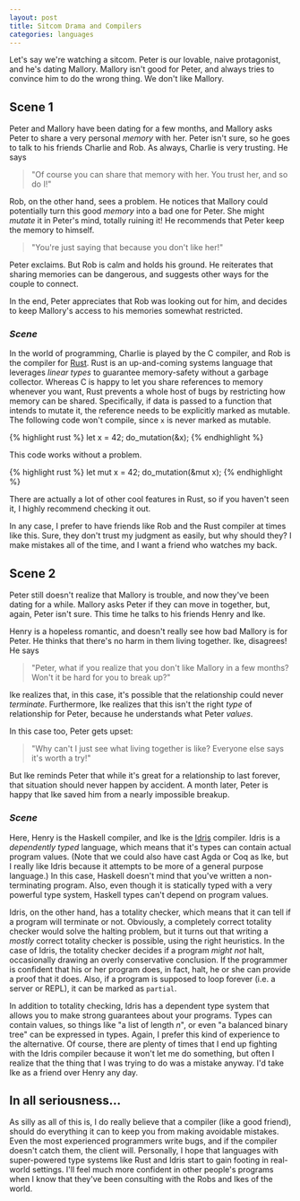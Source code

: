 ```yaml
---
layout: post
title: Sitcom Drama and Compilers
categories: languages
---
```


Let's say we're watching a sitcom. Peter is our lovable, naive protagonist, and
he's dating Mallory. Mallory isn't good for Peter, and always tries to convince
him to do the wrong thing. We don't like Mallory.

## Scene 1
Peter and Mallory have been dating for a few months, and Mallory asks Peter to
share a very personal *memory* with her. Peter isn't sure, so he goes to talk to
his friends Charlie and Rob. As always, Charlie is very trusting. He says

> "Of course you can share that memory with her. You trust her, and so do I!"

Rob, on the other hand, sees a problem. He notices that Mallory could
potentially turn this good *memory* into a bad one for Peter. She might *mutate*
it in Peter's mind, totally ruining it! He recommends that Peter keep the memory
to himself.

> "You're just saying that because you don't like her!"

Peter exclaims. But Rob is calm and holds his ground. He reiterates that sharing
memories can be dangerous, and suggests other ways for the couple to connect.

In the end, Peter appreciates that Rob was looking out for him, and decides to
keep Mallory's access to his memories somewhat restricted.

### *Scene*
In the world of programming, Charlie is played by the C compiler, and Rob is the
compiler for [Rust](https://www.rust-lang.org/en-US/). Rust is an up-and-coming
systems language that leverages *linear types* to guarantee memory-safety
without a garbage collector. Whereas C is happy to let you share references to
memory whenever you want, Rust prevents a whole host of bugs by restricting how
memory can be shared. Specifically, if data is passed to a function that intends
to mutate it, the reference needs to be explicitly marked as mutable. The
following code won't compile, since `x` is never marked as mutable.

{% highlight rust %}
let x = 42;
do_mutation(&x);
{% endhighlight %}

This code works without a problem.

{% highlight rust %}
let mut x = 42;
do_mutation(&mut x);
{% endhighlight %}

There are actually a lot of other cool features in Rust, so if you haven't seen
it, I highly recommend checking it out.

In any case, I prefer to have friends like Rob and the Rust compiler at times
like this. Sure, they don't trust my judgment as easily, but why should they? I
make mistakes all of the time, and I want a friend who watches my back.

## Scene 2
Peter still doesn't realize that Mallory is trouble, and now they've been dating
for a while. Mallory asks Peter if they can move in together, but, again, Peter
isn't sure. This time he talks to his friends Henry and Ike.

Henry is a hopeless romantic, and doesn't really see how bad Mallory is for
Peter. He thinks that there's no harm in them living together. Ike, disagrees!
He says

> "Peter, what if you realize that you don't like Mallory in a few months? Won't
> it be hard for you to break up?"

Ike realizes that, in this case, it's possible that the relationship could never
*terminate*. Furthermore, Ike realizes that this isn't the right *type* of
relationship for Peter, because he understands what Peter *values*.

In this case too, Peter gets upset:

> "Why can't I just see what living together is like? Everyone else says it's
> worth a try!"

But Ike reminds Peter that while it's great for a relationship to last forever,
that situation should never happen by accident. A month later, Peter is happy
that Ike saved him from a nearly impossible breakup.

### *Scene*
Here, Henry is the Haskell compiler, and Ike is
the [Idris](https://www.idris-lang.org/) compiler. Idris is a *dependently
typed* language, which means that it's types can contain actual program values.
(Note that we could also have cast Agda or Coq as Ike, but I really like Idris
because it attempts to be more of a general purpose language.) In this case,
Haskell doesn't mind that you've written a non-terminating program. Also, even
though it is statically typed with a very powerful type system, Haskell types
can't depend on program values.

Idris, on the other hand, has a totality checker, which means that it can tell
if a program will terminate or not. Obviously, a completely correct totality
checker would solve the halting problem, but it turns out that writing a
*mostly* correct totality checker is possible, using the right heuristics. In
the case of Idris, the totality checker decides if a program *might not* halt,
occasionally drawing an overly conservative conclusion. If the programmer is
confident that his or her program does, in fact, halt, he or she can provide a
proof that it does. Also, if a program is supposed to loop forever (i.e. a
server or REPL), it can be marked as `partial`.

In addition to totality checking, Idris has a dependent type system that allows
you to make strong guarantees about your programs. Types can contain values, so
things like "a list of length *n*", or even "a balanced binary tree" can be
expressed in types. Again, I prefer this kind of experience to the alternative.
Of course, there are plenty of times that I end up fighting with the Idris
compiler because it won't let me do something, but often I realize that the
thing that I was trying to do was a mistake anyway. I'd take Ike as a friend
over Henry any day.

## In all seriousness...
As silly as all of this is, I do really believe that a compiler (like a good
friend), should do everything it can to keep you from making avoidable mistakes.
Even the most experienced programmers write bugs, and if the compiler doesn't
catch them, the client will. Personally, I hope that languages with
super-powered type systems like Rust and Idris start to gain footing in
real-world settings. I'll feel much more confident in other people's programs
when I know that they've been consulting with the Robs and Ikes of the world.
